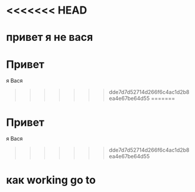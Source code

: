 <<<<<<< HEAD
=======
# привет я не вася
# Привет

я  Вася

>>>>>>> dde7d7d52714d266f6c4ac1d2b8ea4e67be64d55
=======
# Привет

я  Вася

>>>>>>> dde7d7d52714d266f6c4ac1d2b8ea4e67be64d55
# как working go to